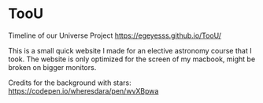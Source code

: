 # TooU
Timeline of our Universe Project
https://egeyesss.github.io/TooU/

This is a small quick website I made for an elective astronomy course that I took.
The website is only optimized for the screen of my macbook, might be broken on bigger monitors.

Credits for the background with stars: https://codepen.io/wheresdara/pen/wvXBpwa
